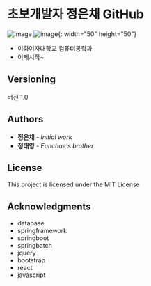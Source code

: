 # 초보개발자 정은채 GitHub 
![image](https://user-images.githubusercontent.com/103551807/163096470-2ff35d13-cc85-4945-bfa8-c45858592c9f.png)
![image](https://user-images.githubusercontent.com/103551807/163308653-fa712a68-ff15-44c0-a73e-963843ba76c9.png){: width="50" height="50"}

* 이화여자대학교 컴퓨터공학과
* 이제시작~

## Versioning
버전 1.0

## Authors
* **정은채** - *Initial work* 
* **정태영** - *Eunchae's brother*

## License

This project is licensed under the MIT License 

## Acknowledgments

* database 
* springframework
* springboot
* springbatch
* jquery
* bootstrap
* react
* javascript
